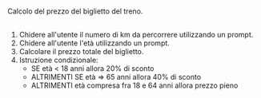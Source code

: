 #
Calcolo del prezzo del biglietto del treno.
##
1) Chidere all'utente il numero di km da percorrere utilizzando un prompt.
2) Chidere all'utente l'età utilizzando un prompt.
3) Calcolare il prezzo totale del biglietto.
4) Istruzione condizionale:
    - SE età < 18 anni allora 20% di sconto
    - ALTRIMENTI SE età => 65 anni allora 40% di sconto
    - ALTRIMENTI età compresa fra 18 e 64 anni allora prezzo pieno